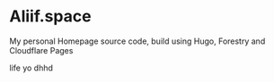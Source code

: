 # Aliif.space 

My personal Homepage source code, build using Hugo, Forestry and Cloudflare Pages 

life yo dhhd
